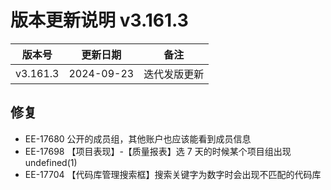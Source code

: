 # 版本更新说明 v3.161.3

| 版本号<br/>   | 更新日期<br/>   | 备注<br/>         |
| ------------- | --------------- | ----------------- |
| v3.161.3<br/> | 2024-09-23<br/> | 迭代发版更新<br/> |

## 修复

- EE-17680   公开的成员组，其他账户也应该能看到成员信息
- EE-17698 【项目表现】-【质量报表】选 7 天的时候某个项目组出现 undefined(1)
- EE-17704  【代码库管理搜索框】搜索关键字为数字时会出现不匹配的代码库

